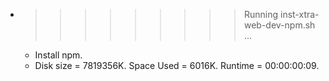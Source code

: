 * >>>>>>>>> Running inst-xtra-web-dev-npm.sh ...
  * Install npm.
  * Disk size = 7819356K. Space Used = 6016K. Runtime = 00:00:00:09.
